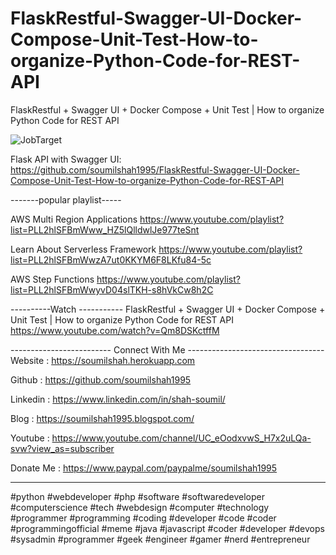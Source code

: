 # FlaskRestful-Swagger-UI-Docker-Compose-Unit-Test-How-to-organize-Python-Code-for-REST-API
FlaskRestful + Swagger UI + Docker Compose + Unit Test | How to organize Python Code for REST API

![JobTarget](https://user-images.githubusercontent.com/39345855/172057846-f05915cf-f68c-4667-a4e5-1774f6ace99b.jpg)



Flask API with Swagger UI: 
https://github.com/soumilshah1995/FlaskRestful-Swagger-UI-Docker-Compose-Unit-Test-How-to-organize-Python-Code-for-REST-API




-------popular playlist-----


AWS Multi Region Applications
https://www.youtube.com/playlist?list=PLL2hlSFBmWww_HZ5lQlldwlJe977teSnt



Learn About Serverless Framework
https://www.youtube.com/playlist?list=PLL2hlSFBmWwzA7ut0KKYM6F8LKfu84-5c



AWS Step Functions
https://www.youtube.com/playlist?list=PLL2hlSFBmWwyvD04slTKH-s8hVkCw8h2C



----------Watch -----------
FlaskRestful + Swagger UI + Docker Compose + Unit Test | How to organize Python Code for REST API
https://www.youtube.com/watch?v=Qm8DSKctffM




------------------------- Connect With Me ----------------------------------
Website : https://soumilshah.herokuapp.com


Github : https://github.com/soumilshah1995


Linkedin : https://www.linkedin.com/in/shah-soumil/


Blog : https://soumilshah1995.blogspot.com/


Youtube :  https://www.youtube.com/channel/UC_eOodxvwS_H7x2uLQa-svw?view_as=subscriber


Donate Me :  https://www.paypal.com/paypalme/soumilshah1995


-------------------------------------------------------------------------------

#python #webdeveloper #php #software #softwaredeveloper #computerscience #tech #webdesign #computer #technology
#programmer #programming #coding #developer #code #coder #programmingofficial #meme #java #javascript
#coder #developer #devops #sysadmin #programmer #geek #engineer #gamer #nerd #entrepreneur

